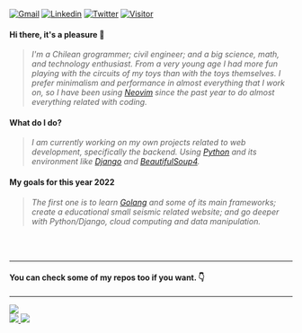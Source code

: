    <a href="mailto:scardenasb@gmail.com">![Gmail](https://img.shields.io/twitter/url?label=Gmail&logo=Gmail&style=social&url=https%3A%2F%2Fmailto%3Ascardenasb%40gmail.com)</a>
   <a href="https://www.linkedin.com/in/sebasti%C3%A1n-c%C3%A1rdenas/">![Linkedin](https://img.shields.io/twitter/url?label=Linkedin&logo=LinkedIn&style=social&url=https%3A%2F%2Fwww.linkedin.com%2Fin%2Fsebasti%25C3%25A1n-c%25C3%25A1rdenas%2F)</a>
   <a href="https://twitter.com/secardena">![Twitter](https://img.shields.io/twitter/url?label=Twitter&style=social&url=https%3A%2F%2Ftwitter.com%2FBadillaCardenas)</a>
   <a href="https://www.github.com/scardenasb">![Visitor](https://visitor-badge.laobi.icu/badge?page_id=scardenas.scardenasb)</a>
  
#### **Hi there, it's a pleasure 👋**
  > *I'm a Chilean grogrammer; civil engineer; and a big science, math, and technology enthusiast. From a very young age I had more fun playing with the circuits of my toys than with the toys themselves. I prefer minimalism and performance in almost everything that I work on, so I have been using [Neovim](https://www.github.com/neovim) since the past year to do almost everything related with coding.*
  
#### **What do I do?**
  > *I am currently working on my own projects related to web development, specifically the backend. Using [Python](https://www.python.org) and its environment like [Django](https://www.github.com/Django) and [BeautifulSoup4](https://www.crummy.com/software/BeautifulSoup/bs4/doc/).*
  
#### **My goals for this year 2022**
  > *The first one is to learn [Golang](https://www.go.dev) and some of its main frameworks; create a educational small seismic related website; and go deeper with Python/Django, cloud computing and data manipulation.*

<br></br>

---
#### **You can check some of my repos too if you want. 👇**
---
<div>
     <a href="https://github.com/scardenasb/web-scrapper-in">
       <img src="https://github-readme-stats.vercel.app/api/pin/?username=scardenasb&repo=web-scrapper-in&theme=dracula"/>
     </a>
</div>
<div>
     <a href="https://github.com/scardenasb/converter">
       <img src="https://github-readme-stats.vercel.app/api/pin/?username=scardenasb&repo=converter&theme=dracula"/>
     </a>
     <a href="https://github.com/scardenasb/url-shortener">
       <img src="https://github-readme-stats.vercel.app/api/pin/?username=scardenasb&repo=url-shortener&theme=dracula"/>
     </a>
</div>
